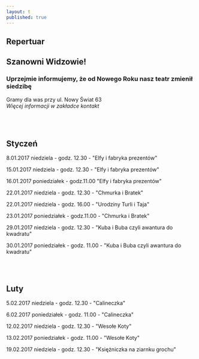 ```yaml
---
layout: t
published: true
---
```
















## Repertuar  


## Szanowni Widzowie!

### Uprzejmie informujemy, że od Nowego Roku nasz teatr zmienił siedzibę
Gramy dla was przy ul. Nowy Świat 63 <br />
<i> Więcej informacji w zakładce kontakt</i> 
<br /><br /><br /><br /> 







## Styczeń

8.01.2017 niedziela - godz. 12.30 - "Elfy i fabryka prezentów"

15.01.2017 niedziela - godz. 12.30 - "Elfy i fabryka prezentów"

16.01.2017 poniedziałek - godz.11.00 "Elfy i fabryka prezentów"

22.01.2017 niedziela - godz. 12.30 - "Chmurka i Bratek"

22.01.2017 niedziela - godz. 16.00 - "Urodziny Turli i Taja"

23.01.2017 poniedziałek - godz.11.00 - "Chmurka i Bratek"

29.01.2017 niedziela - godz. 12.30 - "Kuba i Buba czyli awantura do kwadratu"

30.01.2017 poniedziałek - godz. 11.00 - "Kuba i Buba czyli awantura do kwadratu"

<br /><br />

## Luty 

5.02.2017 niedziela - godz. 12.30 - "Calineczka" 

6.02.2017 poniedziałek - godz. 11.00 - "Calineczka"

12.02.2017 niedziela - godz. 12.30 - "Wesołe Koty"

13.02.2017 poniedziałek - godz. 11.00 - "Wesołe Koty"

19.02.2017 niedziela - godz. 12.30 - "Księżniczka na ziarnku grochu"






